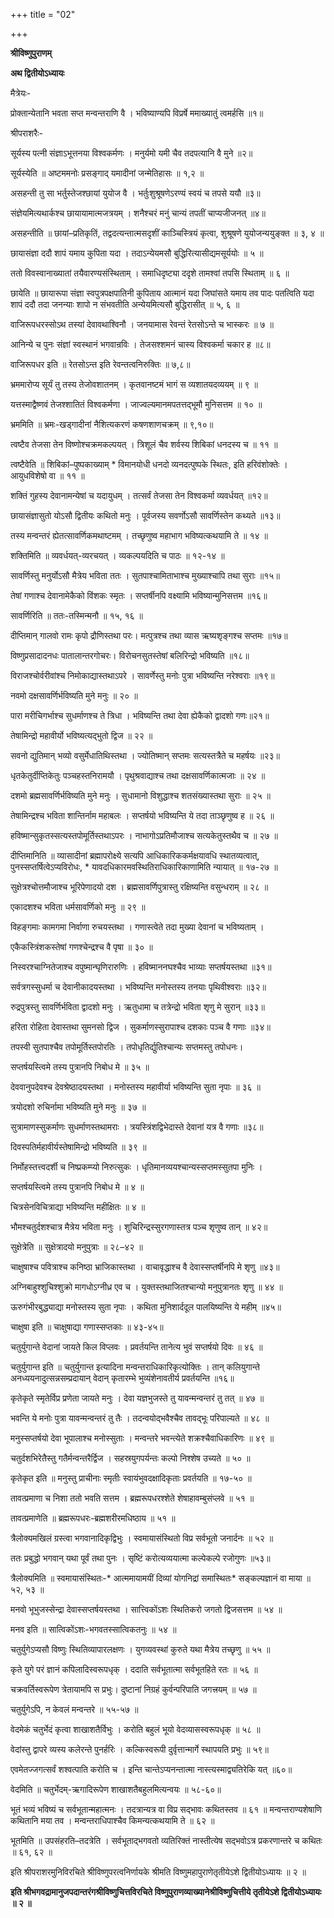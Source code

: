 +++
title = "02"

+++


<div id="pl-73218" claऽऽ="panel-layout">

<div id="pg-73218-0" claऽऽ="panel-grid panel-no-ऽtyle">

<div id="pgc-73218-0-0" claऽऽ="panel-grid-cell" weight="1">

<div id="panel-73218-0-0-0" claऽऽ="ऽo-panel widget widget_ऽow-editor panel-firऽt-child panel-laऽt-child" index="0" data-ऽtyle="{&quot;background_image_attachment&quot;ःfalऽe,&quot;background_diऽplay&quot;ः&quot;tile&quot;}">

<div claऽऽ="ऽo-widget-ऽow-editor ऽo-widget-ऽow-editor-baऽe">

<div claऽऽ="ऽiteorigin-widget-tinymce textwidget">

**श्रीविष्णुपुराणम्**

**अथ द्वितीयोऽध्यायः**

मैत्रेयः-

प्रोक्तान्येतानि भवता सप्त मन्वन्तराणि वै । भविष्याण्यपि विप्रर्षे ममाख्यातुं त्वमर्हसि ॥१॥

 श्रीपराशरैः-

सूर्यस्य पत्नी संज्ञाऽभूत्तनया विश्वकर्मणः । मनुर्यमो यमी चैव तदपत्यानि वै मुने ॥२॥

 सूर्यस्येति ॥ अष्टममनोः प्रसङ्गाद् यमादीनां जन्मेतिहासः ॥ १,२ ॥

असहन्ती तु सा भर्तुस्तेजश्छायां युयोज वै । भर्तुःशुश्रूषणेऽरण्यं स्वयं च तपसे ययौ ॥३॥

संज्ञेयमित्यथार्कश्च छायायामात्मजत्रयम् । शनैश्चरं मनुं चान्यं तपतीं चाप्यजीजनत् ॥४॥

 असहन्तीति ॥ छायां–प्रतिकृतिं, तद्वदत्यन्तात्मसदृशीं
काञ्चिस्त्रियं कृत्वा, शुश्रूषणे युयोजन्ययुङ्क्त ॥ ३, ४ ॥

छायासंज्ञा ददौ शापं यमाय कुपिता यदा । तदाऽन्येयमसौ बुद्धिरित्यासीद्यमसूर्ययोः ॥ ५ ॥

ततो विवस्वानाख्यातां तयैवारण्यसंस्थिताम् । समाधिदृष्ट्या ददृशे तामश्वां तपसि स्थिताम् ॥ ६ ॥

 छायेति ॥ छायारूपा संज्ञा स्वपुत्रपक्षपातिनी कुपिताय
आत्मानं यदा जिघांसते यमाय तव पादः पतत्विति यदा शापं ददौ तदा जनन्याः शापो न संभवतीति अन्येयमित्यसौ बुद्धिरासीत् ॥ ५, ६ ॥

वाजिरूपधरस्सोऽथ तस्यां देवावथाश्विनौ । जनयामास रेवन्तं रेतसोऽन्ते च भास्करः ॥ ७ ॥

आनिन्ये च पुनः संज्ञां स्वस्थानं भगवान्रविः । तेजसश्शमनं चास्य विश्वकर्मा चकार ह ॥८॥

 वाजिरूपधर इति ॥ रेतसोऽन्त इति रेवन्तत्वनिरुक्तिः ॥ ७,८॥

भ्रममारोप्य सूर्यं तु तस्य तेजोवशातनम् । कृतवानष्टमं भागं स व्यशातयदव्ययम् ॥ ९ ॥

यत्तस्माद्वैष्णवं तेजश्शातितं विश्वकर्मणा । जाज्वल्यमानमपतत्तद्भूमौ मुनिसत्तम ॥ १० ॥

 भ्रममिति ॥ भ्रमः-खड्गादीनां नैशित्यकरणं कषणशाणचक्रम् ॥ ९,१०॥

त्वष्टैव तेजसा तेन विष्णोश्चक्रमकल्पयत् । त्रिशूलं चैव शर्वस्य शिबिकां धनदस्य च ॥ ११ ॥

 त्वष्टैवेति ॥ शिबिकां–पुष्पकाख्याम् * विमानयोधी धनदो
व्यनदत्पुष्पके स्थितः, इति हरिवंशोक्तेः । आयुधविशेषो वा ॥ ११ ॥

शक्तिं गुहस्य देवानामन्येषां च यदायुधम् । तत्सर्वं तेजसा तेन विश्वकर्मा व्यवर्धयत् ॥१२॥

छायासंज्ञासुतो योऽसौ द्वितीयः कथितो मनुः । पूर्वजस्य सवर्णोऽसौ सावर्णिस्तेन कथ्यते ॥१३॥

तस्य मन्वन्तरं ह्येतत्सावर्णिकमथाष्टमम् । तच्छृणुष्व महाभाग भविष्यत्कथयामि ते ॥ १४ ॥

 शक्तिमिति ॥ व्यवर्धयत्-व्यरचयत् । व्यकल्पयदिति च पाठः ॥ १२-१४ ॥

सावर्णिस्तु मनुर्योऽसौ मैत्रेय भविता ततः । सुतपाश्चामिताभाश्च मुख्याश्चापि तथा सुराः ॥१५॥

तेषां गणाश्च देवानामेकैको विंशकः स्मृतः । सप्तर्षीनपि वक्ष्यामि भविष्यान्मुनिसत्तम ॥१६॥

 सावर्णिरिति ॥ ततः-तस्मिन्मनौ ॥ १५, १६ ॥

दीप्तिमान् गालवो रामः कृपो द्रौणिस्तथा परः। मत्पुत्रश्च तथा व्यास ऋष्यशृङ्गश्च सप्तमः ॥१७॥

विष्णुप्रसादादनधः पातालान्तरगोचरः। विरोचनसुतस्तेषां बलिरिन्द्रो भविष्यति ॥१८॥

विराजश्चोर्वरीवांश्च निमोकाद्यास्तथाऽपरे । सावर्णेस्तु मनोः पुत्रा भविष्यन्ति नरेश्वराः ॥१९॥

 नवमो दक्षसावर्णिर्भविष्यति मुने मनुः ॥ २० ॥

पारा मरीचिगर्भाश्च सुधर्माणश्च ते त्रिधा । भविष्यन्ति तथा देवा ह्येकैको द्वादशो गणः॥२१॥

 तेषामिन्द्रो महावीर्यो भविष्यत्यद्भुतो द्विज ॥ २२ ॥

सवनो द्युतिमान् भव्यो वसुर्मेधातिथिस्तथा । ज्योतिष्मान् सप्तमः सत्यस्तत्रैते च महर्षयः ॥२३॥

धृतकेतुर्दीप्तिकेतुः पञ्चहस्तनिरामयौ । पृथुश्रवाद्याश्च तथा दक्षसावर्णिकात्मजाः ॥ २४ ॥

दशमो ब्रह्मसावर्णिर्भविष्यति मुने मनुः । सुधामानो विशुद्धाश्च शतसंख्यास्तथा सुराः ॥ २५ ॥

तेषामिन्द्रश्च भविता शान्तिर्नाम महाबलः । सप्तर्षयो भविष्यन्ति ये तदा ताञ्छृणुष्व ह ॥ २६ ॥

हविष्मान्सुकृतस्सत्यस्तपोमूर्तिस्तथाऽपरः । नाभागोऽप्रतिमौजाश्च सत्यकेतुस्तथैव च ॥ २७ ॥

 दीप्तिमानिति ॥ व्यासादीनां ब्रह्मापरोक्ष्ये सत्यपि आधिकारिककर्मक्षयावधि स्थातव्यत्वात्, पुनस्सप्तर्षित्वेऽप्यविरोधः, * यावदधिकारमवस्थितिराधिकारिकाणामिति न्यायात् ॥ १७-२७ ॥

सुक्षेत्रश्चोत्तमौजाश्च भूरिपेणादयो दश । ब्रह्मसावर्णिपुत्रास्तु रक्षिष्यन्ति वसुन्धराम् ॥ २८ ॥

 एकादशश्च भविता धर्मसावर्णिको मनुः ॥ २९ ॥

विहङ्गमाः कामगमा निर्वाणा रुचयस्तथा । गणास्त्वेते तदा मुख्या देवानां च भविष्यताम् ।

 एकैकस्त्रिंशकस्तेषां गणश्चेन्द्रश्च वै पृषा ॥ ३० ॥

निस्वरश्चाग्नितेजाश्च वपुष्मान्घृणिरारुणिः । हविष्माननघश्चैव भाव्याः सप्तर्षयस्तथा ॥३१॥

सर्वत्रगस्सुधर्मा च देवानीकादयस्तथा । भविष्यन्ति मनोस्तस्य तनयाः पृथिवीश्वराः ॥३२॥

रुद्रपुत्रस्तु सावर्णिर्भविता द्वादशो मनुः । ऋतुधामा च तत्रेन्द्रो भविता शृणु मे सुरान् ॥३३॥

हरिता रोहिता देवास्तथा सुमनसो द्विज । सुकर्माणस्सुरापाश्च दशकाः पञ्च वै गणाः ॥३४॥

तपस्वी सुतपाश्चैव तपोमूर्तिस्तपोरतिः । तपोधृतिर्द्युतिश्चान्यः सप्तमस्तु तपोधनः।

 सप्तर्षयस्त्विमे तस्य पुत्रानपि निबोध मे ॥ ३५ ॥

देववानुपदेवश्च देवश्रेष्ठादयस्तथा । मनोस्तस्य महावीर्या भविष्यन्ति सुता नृपाः ॥ ३६ ॥

 त्रयोदशो रुचिर्नामा भविष्यति मुने मनुः ॥ ३७ ॥

सुत्रामाणस्सुकर्माणः सुधर्माणस्तथामराः । त्रयस्त्रिंशद्विभेदास्ते देवानां यत्र वै गणाः ॥३८॥

 दिवस्पतिर्महावीर्यस्तेषामिन्द्रो भविष्यति ॥ ३९ ॥

निर्मोहस्तत्त्वदर्शी च निष्प्रकम्प्यो निरुत्सुकः । धृतिमानव्ययश्चान्यस्सप्तमस्सुतपा मुनिः ।

 सप्तर्षयस्त्विमे तस्य पुत्रानपि निबोध मे ॥ ४ ॥

 चित्रसेनविचित्राद्या भविष्यन्ति महीक्षितः ॥ ४ ॥

भौमश्चतुर्दशश्चात्र मैत्रेय भविता मनुः । शुचिरिन्द्रस्सुरगणास्तत्र पञ्च शृणुष्व तान् ॥ ४२॥

 सुक्षेत्रेति ॥ सुक्षेत्रादयो मनुपुत्राः ॥ २८–४२ ॥

चाक्षुषाश्च पवित्राश्च कनिष्ठा भ्राजिकास्तथा । वाचावृद्धाश्च वै देवास्सप्तर्षीनपि मे शृणु ॥४३॥

अग्निबाहुश्शुचिश्शुक्रो मागधोऽग्नीध्र एव च । युक्तस्तथाजितश्चान्यो मनुपुत्रानतः शृणु ॥ ४४ ॥

ऊरुगंभीरबुद्ध्याद्या मनोस्तस्य सुता नृपाः । कथिता मुनिशार्ददूल पालयिष्यन्ति ये महीम् ॥४५॥

 चाक्षुषा इति ॥ चाक्षुषाद्या गणास्सप्तकाः ॥ ४३-४५॥

चतुर्युगान्ते वेदानां जायते किल विप्लवः । प्रवर्तयन्ति तानेत्य भुवं सप्तर्षयो दिवः ॥ ४६ ॥

 चतुर्युगान्त इति ॥ चतुर्युगान्त इत्यादिना
मन्वन्तराधिकारिकृत्योक्तिः । तान् कलियुगान्ते अनध्ययनादुत्सन्नसम्प्रदायान् वेदान् कृतारम्भे भुव्यंशेनावतीर्य प्रवर्तयन्ति ॥१६॥

कृतेकृते स्मृतेर्विप्र प्रणेता जायते मनुः । देवा यज्ञभुजस्ते तु यावन्मन्वन्तरं तु तत् ॥ ४७ ॥

भवन्ति ये मनोः पुत्रा यावन्मन्वन्तरं तु तैः । तदन्वयोद्भवैश्चैव तावद्भूः परिपाल्यते ॥ ४८ ॥

मनुस्सप्तर्षयो देवा भूपालाश्च मनोस्सुताः । मन्वन्तरे भवन्त्येते शक्रश्चैवाधिकारिणः ॥ ४९ ॥

चतुर्दशभिरेतैस्तु गतैर्मन्वन्तरैर्द्विज । सहस्रयुगपर्यन्तः कल्पो निश्शेष उच्यते ॥ ५० ॥

 कृतेकृत इति ॥ मनुस्तु प्राचीनाः स्मृतीः स्वायंभुवदक्षादिकृताः प्रवर्तयति ॥ १७-५० ॥

तावत्प्रमाणा च निशा ततो भवति सत्तम । ब्रह्मरूपधरश्शेते शेषाहावम्बुसंप्लवे ॥ ५१ ॥

 तावत्प्रमाणेति ॥ ब्रह्मरूपधरः-ब्रह्मशरीरमधिष्ठाय ॥ ५१ ॥

त्रैलोक्यमखिलं ग्रस्त्वा भगवानादिकृद्विभुः । स्वमायासंस्थितो विप्र सर्वभूतो जनार्दनः ॥ ५२ ॥

ततः प्रबुद्धो भगवान् यथा पूर्वं तथा पुनः । सृष्टिं करोत्यव्ययात्मा कल्पेकल्पे रजोगुणः ॥५३॥

 त्रैलोक्यमिति ॥ स्वमायासंस्थितः-* आत्ममायामयीं दिव्यां योगनिद्रां समास्थितः* सङ्कल्पज्ञानं वा माया ॥ ५२, ५३ ॥

मनवो भूभुजस्सेन्द्रा देवास्सप्तर्षयस्तथा । सात्त्विकोंऽशः स्थितिकरो जगतो द्विजसत्तम ॥ ५४ ॥

 मनव इति ॥ सात्विकोंऽशः-भगवतस्सात्विकतनुः ॥ ५४ ॥

चतुर्युगेऽप्यसौ विष्णुः स्थितिव्यापारलक्षणः । युगव्यवस्थां कुरुते यथा मैत्रेय तच्छृणु ॥ ५५ ॥

कृते युगे परं ज्ञानं कपिलादिस्वरूपधृक् । ददाति सर्वभूतात्मा सर्वभूतहिते रतः ॥ ५६ ॥

चक्रवर्तिस्वरूपेण त्रेतायामपि स प्रभुः। दुष्टानां निग्रहं कुर्वन्परिपाति जगत्त्रयम् ॥ ५७ ॥

 चतुर्युगेऽपि, न केवलं मन्वन्तरे ॥ ५५-५७ ॥

वेदमेकं चतुर्भेदं कृत्वा शाखाशतैर्विभुः । करोति बहुलं भूयो वेदव्यासस्वरूपधृक् ॥ ५८ ॥

वेदांस्तु द्वापरे व्यस्य कलेरन्ते पुनर्हरिः । कल्किस्वरूपी दुर्वृत्तान्मार्गे स्थापयति प्रभुः ॥ ५९॥

एवमेतज्जगत्सर्वं शश्वत्पाति करोति च । इन्ति चान्तेऽप्यनन्तात्मा नास्त्यस्माद्व्यतिरेकि यत् ॥६०॥

 वेदमिति ॥ चतुर्भेदम्-ऋगादिरूपेण शाखाशतैबहुलमित्यन्वयः ॥ ५८-६०॥

भूतं भव्यं भविष्यं च सर्वभूतान्महात्मनः । तदत्रान्यत्र वा विप्र सद्भावः कथितस्तव ॥ ६१ ॥ मन्वन्तराण्यशेषाणि कथितानि मया तव । मन्वन्तराधिपाश्चैव किमन्यत्कथयामि ते ॥ ६२ ॥

 भूतमिति ॥ उपसंहरति–तदत्रेति । सर्वभूताद्भगवतो व्यतिरिक्तं
नास्तीत्येष सद्भवोऽत्र प्रकरणान्तरे च कथितः ॥ ६१, ६२ ॥

इति श्रीपराशरमुनिविरचिते श्रीविष्णुपरत्वनिर्णायके श्रीमति विष्णुमहापुराणेतृतीयेऽशे द्वितीयोऽध्यायः ॥ २ ॥

**इति श्रीभगवद्रामानुजपदान्तरंगश्रीविष्णुचित्तविरचिते विष्णुपुराणव्याख्यानेश्रीविष्णुचित्तीये तृतीयेऽशे द्वितीयोऽध्यायः ॥ २ ॥**














